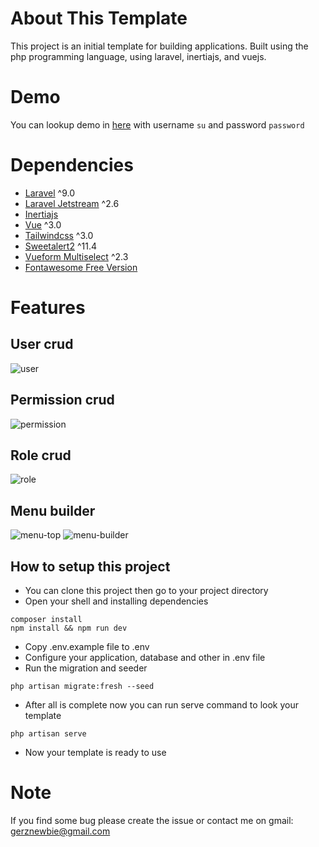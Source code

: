 # About This Template
This project is an initial template for building applications.
Built using the php programming language, using laravel, inertiajs, and vuejs.

# Demo
You can lookup demo in [here](http://laravel-inertia-vue.herokuapp.com) with username `su` and password `password`

# Dependencies
- [Laravel](https://laravel.com) ^9.0
- [Laravel Jetstream](https://jetstream.laravel.com) ^2.6
- [Inertiajs](https://inertiajs.com)
- [Vue](https://vuejs.org) ^3.0
- [Tailwindcss](https://tailwindcss.com) ^3.0
- [Sweetalert2](https://sweetalert2.github.io) ^11.4
- [Vueform Multiselect](https://vueform.com) ^2.3
- [Fontawesome Free Version](https://fontawesome.com)

# Features
## User crud
![user](https://user-images.githubusercontent.com/59258929/162608772-b063f4c0-1279-4d71-9dac-e1d1b74565bc.jpeg)

## Permission crud
![permission](https://user-images.githubusercontent.com/59258929/162608787-c22b62af-08a4-40f6-ba98-7addcc1f25dc.jpeg)

## Role crud
![role](https://user-images.githubusercontent.com/59258929/162608796-0db26ff6-9ab2-4a02-a5a3-ee4bafc6a969.jpeg)

## Menu builder
![menu-top](https://user-images.githubusercontent.com/59258929/162608828-f204b4a8-e6ab-43bb-97d6-e42651eb1c11.jpeg)
![menu-builder](https://user-images.githubusercontent.com/59258929/162608832-6b8c53d6-6025-48fb-a0e1-e535bee1fcf1.jpeg)

## How to setup this project
- You can clone this project then go to your project directory
- Open your shell and installing dependencies
```shell
composer install
npm install && npm run dev
```
- Copy .env.example file to .env
- Configure your application, database and other in .env file
- Run the migration and seeder
```shell
php artisan migrate:fresh --seed
```
- After all is complete now you can run serve command to look your template
```shell
php artisan serve
```
- Now your template is ready to use

# Note
If you find some bug please create the issue or contact me on gmail: gerznewbie@gmail.com
